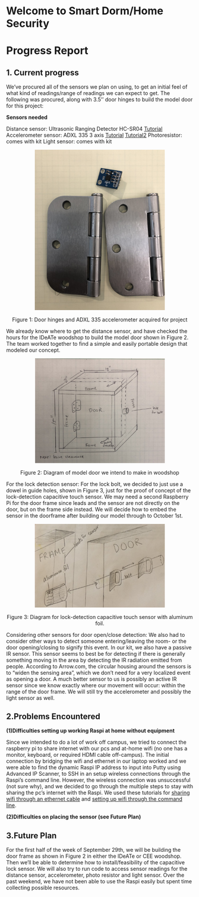 # Welcome to Smart Dorm/Home Security 
# Progress Report

## 1. Current progress

We’ve procured all of the sensors we plan on using, to get an initial feel of what kind of readings/range of readings we can expect to get. The following was procured, along with 3.5’’ door hinges to build the model door for this project:

**Sensors needed**

Distance sensor: Ultrasonic Ranging Detector HC-SR04 [Tutorial](https://thepihut.com/blogs/raspberry-pi-tutorials/hc-sr04-ultrasonic-range-sensor-on-the-raspberry-pi)
Accelerometer sensor: ADXL 335 3 axis [Tutorial](https://www.abelectronics.co.uk/kb/article/28/adc-differential-pi-with-adxl335-accelerometer) [Tutorial2](https://www.abelectronics.co.uk/kb/article/28/adc-differential-pi-with-adxl335-accelerometer)
Photoresistor: comes with kit
Light sensor: comes with kit

<p align="center"> <img src="./image/progress1.png" width="350"> </p>

<p align="center">
Figure 1: Door hinges and ADXL 335 accelerometer acquired for project 
</p>

We already know where to get the distance sensor, and have checked the hours for the IDeATe woodshop to build the model door shown in Figure 2. The team worked together to find a simple and easily portable design that modeled our concept. 

<p align="center">
<img src="./image/progress2.png" width="350">
</p>

<p align="center">
Figure 2: Diagram of model door we intend to make in woodshop
</p>

For the lock detection sensor:
For the lock bolt, we decided to just use a dowel in guide holes, shown in Figure 3, just for the proof of concept of the lock-detection capacitive touch sensor. We may need a second Raspberry Pi for the door frame since leads and the sensor are not directly on the door, but on the frame side instead. We will decide how to embed the sensor in the doorframe after building our model through to October 1st. 

<p align="center">
<img src="./image/progress3.png" width="350">
</p>

<p align="center">
Figure 3: Diagram for lock-detection capacitive touch sensor with aluminum foil. 
</p>

Considering other sensors for door open/close detection:
We also had to consider other ways to detect someone entering/leaving the room- or the door opening/closing to signify this event. In our kit, we also have a passive IR sensor. This sensor seems to best be for detecting if there is generally something moving in the area by detecting the IR radiation emitted from people. According to Arrow.com, the circular housing around the sensors is to “widen the sensing area”, which we don’t need for a very localized event as opening a door. A much better sensor to us is possibly an active IR sensor since we know exactly where our movement will occur: within the range of the door frame. We will still try the accelerometer and possibly the light sensor as well. 

## 2.Problems Encountered
**(1)Difficulties setting up working Raspi at home without equipment**

Since we intended to do a lot of work off campus, we tried to  connect the raspberry pi to share internet with our pcs and at-home wifi (no one has a monitor, keyboard, or required HDMI cable off-campus). The initial connection by bridging the wifi and ethernet in our laptop worked and we were able to find the dynamic Raspi IP address to input into Putty using Advanced IP Scanner, to SSH in an setup wireless connections through the Raspi’s command line. However, the wireless connection was unsuccessful (not sure why), and we decided to go through the multiple steps to stay with sharing the pc’s internet with the Raspi. We used these tutorials for [sharing wifi through an ethernet cable](https://www.hackster.io/Anwaarullah/sharing-wifi-with-raspberry-pi-using-a-lan-cable-ae1f44) and [setting up wifi through the command line](https://www.raspberrypi.org/documentation/configuration/wireless/wireless-cli.md). 

**(2)Difficulties on placing the sensor (see Future Plan)**

## 3.Future Plan
For the first half of the week of September 29th, we will be building the door frame as shown in Figure 2 in either the IDeATe or CEE woodshop. Then we’ll be able to determine how to install/feasibility of the capacitive lock sensor. 
We will also try to run code to access sensor readings for the distance sensor, accelerometer, photo resistor and light sensor. Over the past weekend, we have not been able to use the Raspi easily but spent time collecting possible resources. 




